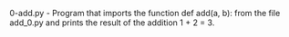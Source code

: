 0-add.py - Program that imports the function def add(a, b): from the file add_0.py and prints the result of the addition 1 + 2 = 3.  

